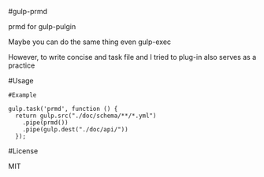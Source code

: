 #gulp-prmd

prmd for gulp-pulgin

Maybe you can do the same thing even gulp-exec

However, to write concise and task file and I tried to plug-in also serves as a practice



#Usage

```
#Example

gulp.task('prmd', function () {
  return gulp.src("./doc/schema/**/*.yml")
    .pipe(prmd())
    .pipe(gulp.dest("./doc/api/"))
  });

```


#License

MIT